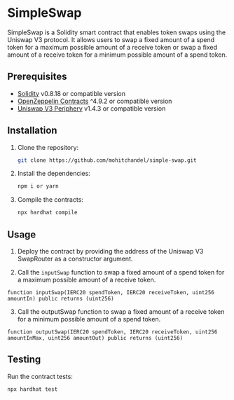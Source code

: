 # SimpleSwap

SimpleSwap is a Solidity smart contract that enables token swaps using the Uniswap V3 protocol. It allows users to swap a fixed amount of a spend token for a maximum possible amount of a receive token or swap a fixed amount of a receive token for a minimum possible amount of a spend token.

## Prerequisites

- [Solidity](https://soliditylang.org/) v0.8.18 or compatible version
- [OpenZeppelin Contracts](https://docs.openzeppelin.com/contracts/) ^4.9.2 or compatible version
- [Uniswap V3 Periphery](https://github.com/Uniswap/uniswap-v3-periphery) v1.4.3 or compatible version

## Installation

1. Clone the repository:

   ```bash
   git clone https://github.com/mohitchandel/simple-swap.git
   ```

2. Install the dependencies:
   ```bash
   npm i or yarn
   ```
3. Compile the contracts:
   ```bash
   npx hardhat compile
   ```

## Usage

1. Deploy the contract by providing the address of the Uniswap V3 SwapRouter as a constructor argument.

2. Call the `inputSwap` function to swap a fixed amount of a spend token for a maximum possible amount of a receive token.

```solidity
function inputSwap(IERC20 spendToken, IERC20 receiveToken, uint256 amountIn) public returns (uint256)
```

3. Call the outputSwap function to swap a fixed amount of a receive token for a minimum possible amount of a spend token.

```solidity
function outputSwap(IERC20 spendToken, IERC20 receiveToken, uint256 amountInMax, uint256 amountOut) public returns (uint256)
```

## Testing

Run the contract tests:

```bash
npx hardhat test
```
